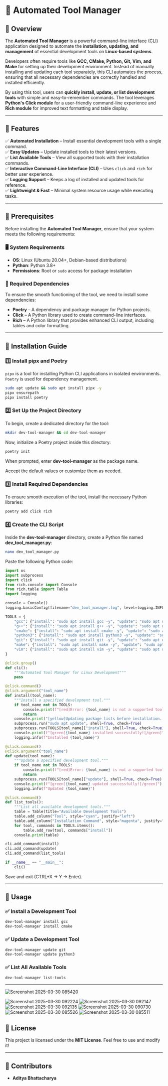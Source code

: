 


# 🚀 Automated Tool Manager

## 📌 Overview

The **Automated Tool Manager** is a powerful command-line interface (CLI) application designed to automate the **installation, updating, and management** of essential development tools on **Linux-based systems**. 

Developers often require tools like **GCC, CMake, Python, Git, Vim, and Make** for setting up their development environment. Instead of manually installing and updating each tool separately, this CLI automates the process, ensuring that all necessary dependencies are correctly handled and installed efficiently.

By using this tool, users can **quickly install, update, or list development tools** with simple and easy-to-remember commands. The tool leverages **Python's Click module** for a user-friendly command-line experience and **Rich module** for improved text formatting and table display.

---

## **📌 Features**

✅ **Automated Installation** – Install essential development tools with a single command.  
✅ **Easy Updates** – Update installed tools to their latest versions.  
✅ **List Available Tools** – View all supported tools with their installation commands.  
✅ **Interactive Command-Line Interface (CLI)** – Uses `click` and `rich` for better user experience.  
✅ **Logging Support** – Keeps a log of installed and updated tools for reference.  
✅ **Lightweight & Fast** – Minimal system resource usage while executing tasks.  

---

## **📌 Prerequisites**

Before installing the **Automated Tool Manager**, ensure that your system meets the following requirements:

### **🖥 System Requirements**
- **OS**: Linux (Ubuntu 20.04+, Debian-based distributions)
- **Python**: Python 3.8+
- **Permissions**: Root or `sudo` access for package installation

### **🔹 Required Dependencies**
To ensure the smooth functioning of the tool, we need to install some dependencies:

- **Poetry** – A dependency and package manager for Python projects.
- **Click** – A Python library used to create command-line interfaces.
- **Rich** – A Python library that provides enhanced CLI output, including tables and color formatting.

---

## **📌 Installation Guide**

### **1️⃣ Install pipx and Poetry**
`pipx` is a tool for installing Python CLI applications in isolated environments. `Poetry` is used for dependency management.

```bash
sudo apt update && sudo apt install pipx -y
pipx ensurepath
pipx install poetry
```

### **2️⃣ Set Up the Project Directory**
To begin, create a dedicated directory for the tool:

```bash
mkdir dev-tool-manager && cd dev-tool-manager
```

Now, initialize a Poetry project inside this directory:

```bash
poetry init
```

When prompted, enter **dev-tool-manager** as the package name.

Accept the default values or customize them as needed.

### **3️⃣ Install Required Dependencies**
To ensure smooth execution of the tool, install the necessary Python libraries:

```bash
poetry add click rich
```

### **4️⃣ Create the CLI Script**
Inside the **dev-tool-manager** directory, create a Python file named **dev_tool_manager.py**:

```bash
nano dev_tool_manager.py
```

Paste the following Python code:

```python
import os
import subprocess
import click
from rich.console import Console
from rich.table import Table
import logging

console = Console()
logging.basicConfig(filename="dev_tool_manager.log", level=logging.INFO, format="%(asctime)s - %(message)s")

TOOLS = {
    "gcc": {"install": "sudo apt install gcc -y", "update": "sudo apt upgrade gcc -y"},
    "g++": {"install": "sudo apt install g++ -y", "update": "sudo apt upgrade g++ -y"},
    "cmake": {"install": "sudo apt install cmake -y", "update": "sudo apt upgrade cmake -y"},
    "python3": {"install": "sudo apt install python3 -y", "update": "sudo apt upgrade python3 -y"},
    "git": {"install": "sudo apt install git -y", "update": "sudo apt upgrade git -y"},
    "make": {"install": "sudo apt install make -y", "update": "sudo apt upgrade make -y"},
    "vim": {"install": "sudo apt install vim -y", "update": "sudo apt upgrade vim -y"}
}

@click.group()
def cli():
    """Automated Tool Manager for Linux Development"""
    pass

@click.command()
@click.argument("tool_name")
def install(tool_name):
    """Install a specified development tool."""
    if tool_name not in TOOLS:
        console.print(f"[red]Error: {tool_name} is not a supported tool.[/red]")
        return
    console.print("[yellow]Updating package lists before installation...[/yellow]")
    subprocess.run("sudo apt update", shell=True, check=True)
    subprocess.run(TOOLS[tool_name]["install"], shell=True, check=True)
    console.print(f"[green]{tool_name} installed successfully![/green]")
    logging.info(f"Installed {tool_name}")

@click.command()
@click.argument("tool_name")
def update(tool_name):
    """Update a specified development tool."""
    if tool_name not in TOOLS:
        console.print(f"[red]Error: {tool_name} is not a supported tool.[/red]")
        return
    subprocess.run(TOOLS[tool_name]["update"], shell=True, check=True)
    console.print(f"[green]{tool_name} updated successfully![/green]")
    logging.info(f"Updated {tool_name}")

@click.command()
def list_tools():
    """List all available development tools."""
    table = Table(title="Available Development Tools")
    table.add_column("Tool", style="cyan", justify="left")
    table.add_column("Installation Command", style="magenta", justify="left")
    for tool, commands in TOOLS.items():
        table.add_row(tool, commands["install"])
    console.print(table)

cli.add_command(install)
cli.add_command(update)
cli.add_command(list_tools)

if __name__ == "__main__":
    cli()
```

Save and exit (CTRL+X → Y → Enter).

---

## **📌 Usage**

### **✅ Install a Development Tool**
```bash
dev-tool-manager install gcc
dev-tool-manager install cmake
```

### **✅ Update a Development Tool**
```bash
dev-tool-manager update git
dev-tool-manager update python3
```

### **✅ List All Available Tools**
```bash
dev-tool-manager list-tools
```

---
![Screenshot 2025-03-30 085420](https://github.com/user-attachments/assets/fb770ce2-835c-406e-9f31-3cb3c3183021)

![Screenshot 2025-03-30 092224](https://github.com/user-attachments/assets/e8eaa903-7b5a-4d98-9a35-94e888e678c6)
![Screenshot 2025-03-30 092147](https://github.com/user-attachments/assets/a043ec45-1cb9-483d-b8e3-b6b45a1bc35a)
![Screenshot 2025-03-30 092135](https://github.com/user-attachments/assets/23d027ba-28a8-41fe-8c90-2d036ec4c427)
![Screenshot 2025-03-30 090730](https://github.com/user-attachments/assets/aae3343b-0db6-491a-bfc4-a0ed6d582eac)
![Screenshot 2025-03-30 085526](https://github.com/user-attachments/assets/ba256de6-a96f-485f-9b9f-55c2ac99f4b9)
![Screenshot 2025-03-30 085511](https://github.com/user-attachments/assets/3a6241ab-1be7-477c-8136-055f47e4063c)

## **📌 License**

This project is licensed under the **MIT License**. Feel free to use and modify it!

---

## **👥 Contributors**

- **Aditya Bhattacharya** 


